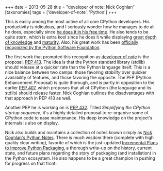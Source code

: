 +++
date = 2013-05-28
title = "developer of note: Nick Coghlan"
[taxonomies]
tags = ['developer-of-note', 'Python']
+++

This is easily among the most active of all core CPython developers. His
productivity is ridiculous, and I seriously wonder how he manages to do
all he does, especially since [he does it in his free time]. He also
tends to be quite stern, which is extra kool since he does it while
displaying [great depth of knowledge] and [maturity]. Also, his great
work has been [officially recognized by the Python Software Foundation].

The first work that prompted this recognition as [developer of note] is
the proposal, [PEP 413]. The idea is that the Python standard library
(stdlib) should release at a quicker rate than the Python language
itself. This is a nice balance between two camps: those favoring
*stability* over quicker availability of features, and those favoring
the opposite. The PEP (Python Enhancement Proposal) is quite thorough,
and is partly in opposition to the earlier [PEP 407], which proposes
that all of CPython (the language and its stdlib) should release faster.
Nick Coghlan outlines the disadvantages with that approach in PEP 413 as
well.

Another PEP he is working on is [PEP 432]. Titled *Simplifying the
CPython startup sequence*, it's a highly detailed proposal to
re-organise some of CPython code to ease maintenance. His deep knowledge
on the project's internals is also on display.

Nick also builds and maintains a collection of notes known simply as
[Nick Coghlan's Python Notes]. There is much wisdom there (complete
with high quality clear writing), favorite of which is the just-updated
[Incremental Plans to Improve Python Packaging], a thorough write-up on
the history, current state, and future plans regarding the story of
packaging (and installation) in the Python ecosystem. He also happens to
be a great champion in pushing for progress on that front.

  [he does it in his free time]: http://mail.python.org/pipermail/python-ideas/2012-February/014139.html
  [great depth of knowledge]: http://mail.python.org/pipermail/python-ideas/2012-February/013835.html
  [maturity]: http://hg.python.org/peps/rev/8a6e3b28dbef
  [officially recognized by the Python Software Foundation]: http://www.python.org/community/awards/psf-awards/#september-2011
  [developer of note]: http://tshepang.github.io/tags/developer-of-note.md
  [PEP 413]: http://www.python.org/dev/peps/pep-0413/
  [PEP 407]: http://www.python.org/dev/peps/pep-0407
  [PEP 432]: http://www.python.org/dev/peps/pep-0432
  [Nick Coghlan's Python Notes]: http://python-notes.boredomandlaziness.org/en/latest/index.html
  [Incremental Plans to Improve Python Packaging]: http://python-notes.boredomandlaziness.org/en/latest/pep_ideas/core_packaging_api.html#incremental-plans-to-improve-python-packaging

